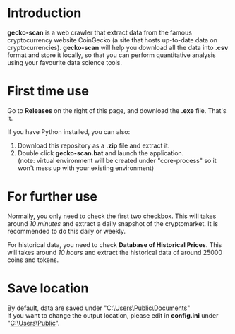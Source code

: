 # Introduction
**gecko-scan** is a web crawler that extract data from the famous cryptocurrency website CoinGecko (a site that hosts up-to-date data on cryptocurrencies). **gecko-scan** will help you download all the data into **.csv** format and store it locally, so that you can perform quantitative analysis using your favourite data science tools.

# First time use
Go to **Releases** on the right of this page, and download the **.exe** file. That's it.

If you have Python installed, you can also: 
1. Download this repository as a **.zip** file and extract it.
2. Double click **gecko-scan.bat** and launch the application. \
(note: virtual environment will be created under "core-process" so it won't mess up with your existing environment)

# For further use
Normally, you only need to check the first two checkbox. This will takes around *10 minutes* and extract a daily snapshot of the cryptomarket. It is recommended to do this daily or weekly.

For historical data, you need to check **Database of Historical Prices**. This will takes around *10 hours* and extract the historical data of around 25000 coins and tokens. 

# Save location
By default, data are saved under "<ins>C:\Users\Public\Documents</ins>" \
If you want to change the output location, please edit in **config.ini** under "<ins>C:\Users\Public</ins>".

